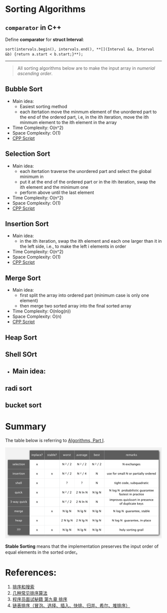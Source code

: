 # Sorting Algorithms
## `comparator` in C++
Define **comparator** for **struct Interval**: 

```
sort(intervals.begin(), intervals.end(), **[](Interval &a, Interval &b) {return a.start < b.start;}**);
```
----

> All sorting algorithms below are to make the input array in *numerial ascending order*.

## Bubble Sort
- Main idea:
	- Easiest sorting method
	- each itertation move the minmum element of the unordered part to the end of the ordered part, i.e, in the ith iteration, move the ith minmum element to the ith element in the array
- Time Complexity: O(n^2)
- Space Complexity: O(1)
- [CPP Script](src/bubble_sort.cpp)	

## Selection Sort
- Main idea: 
	- each itertation traverse the unordered part and select the global minimum in 
	- put it at the end of the ordered part or in the ith iteration, swap the ith element and the minimum one
	- perform above until the last element
- Time Complexity: O(n^2)
- Space Complexity: O(1)
- [CPP Script](src/select_sort.cpp)

## Insertion Sort
- Main idea: 
	- in the ith iteration, swap the ith element and each one larger than it in the left side, i.e., to make the left i elements in order
- Time Complexity: O(n^2)
- Space Complexity: O(1)
- [CPP Script](src/insert_sort.cpp)

## Merge Sort
- Main idea: 
	- first split the array into ordered part (minimum case is only one element)
	- then merge two sorted array into the final sorted array
- Time Complexity: O(nlog(n))
- Space Complexity: O(n)
- [CPP Script](src/merge_sort.cpp)


## Heap Sort

## Shell SOrt
- Main idea: 
	- 
## radi sort

## bucket sort

# Summary
The table below is referring to [Algorithms, Part I](https://www.coursera.org/learn/introduction-to-algorithms).
<!-- |           | inplace? | stable? |  worst  | average |  best  |   remarks    |
| :-----:   | :-----:  | :-----: | :-----: | :-----: | :-----:|   :-----:    |
| Selection |    X     |         | O(n^2/2)| O(n^2/2)|O(n^2/2)| N exchanges  | -->

![sorting_summary](sorting_summary.png)



**Stable Sorting** means that the implementation preserves the input order of equal elements in the sorted order。




# References:
1. [排序和搜索](http://wdxtub.com/interview/14520597162931.html)
2. [几种常见排序算法](http://brianway.github.io/2016/05/08/algorithms-several-sort-algorithms)
3. [程序员面试秘籍 第九章 排序](https://github.com/zhuyaguang/kill-interview-part-2/tree/master/程序员面试秘籍%20第九章%20排序)
4. [链表排序（冒泡、选择、插入、快排、归并、希尔、堆排序）](http://www.cnblogs.com/TenosDoIt/p/3666585.html)